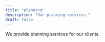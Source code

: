 ```yaml
---
title: "planning"
description: "Our planning services."
draft: false
---
```


We provide planning services for our clients.
